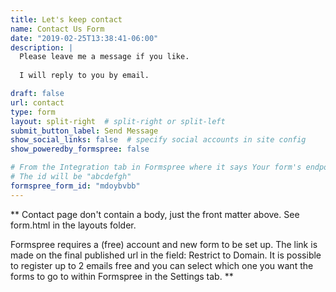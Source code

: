 ```yaml
---
title: Let's keep contact
name: Contact Us Form
date: "2019-02-25T13:38:41-06:00"
description: | 
  Please leave me a message if you like.
  
  I will reply to you by email.

draft: false
url: contact
type: form
layout: split-right  # split-right or split-left
submit_button_label: Send Message
show_social_links: false  # specify social accounts in site config
show_poweredby_formspree: false

# From the Integration tab in Formspree where it says Your form's endpoint is: https://formspree.io/f/abcdefgh
# The id will be "abcdefgh"
formspree_form_id: "mdoybvbb"
---
```


** Contact page don't contain a body, just the front matter above.
See form.html in the layouts folder.

Formspree requires a (free) account and new form to be set up. The link is made on the final published url in the field: Restrict to Domain. It is possible to register up to 2 emails free and you can select which one you want the forms to go to within Formspree in the Settings tab.
**
